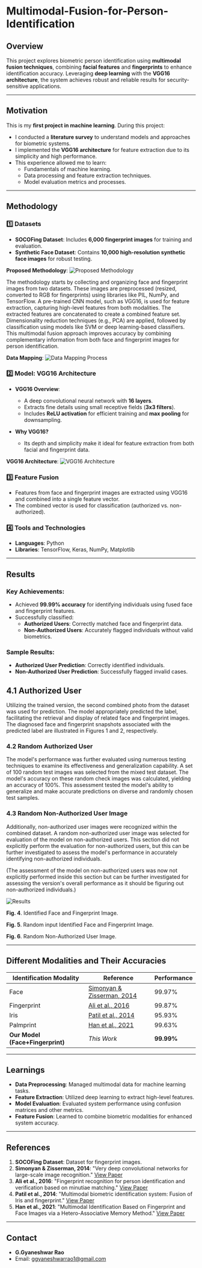 # **Multimodal-Fusion-for-Person-Identification**
## **Overview**
This project explores biometric person identification using **multimodal fusion techniques**, combining **facial features** and **fingerprints** to enhance identification accuracy. Leveraging **deep learning** with the **VGG16 architecture**, the system achieves robust and reliable results for security-sensitive applications.

---

## **Motivation**
This is my **first project in machine learning**. During this project:
- I conducted a **literature survey** to understand models and approaches for biometric systems.
- I implemented the **VGG16 architecture** for feature extraction due to its simplicity and high performance.
- This experience allowed me to learn:
  - Fundamentals of machine learning.
  - Data processing and feature extraction techniques.
  - Model evaluation metrics and processes.

---

## **Methodology**

### 1️⃣ **Datasets**
- **SOCOFing Dataset**: Includes **6,000 fingerprint images** for training and evaluation.
- **Synthetic Face Dataset**: Contains **10,000 high-resolution synthetic face images** for robust testing.

**Proposed Methodology**:
![Proposed Methodology](model.png "MODEL Diagram")

The methodology starts by collecting and organizing face and fingerprint images from two datasets. These images are preprocessed (resized, converted to RGB for fingerprints) using libraries like PIL, NumPy, and TensorFlow. A pre-trained CNN model, such as VGG16, is used for feature extraction, capturing high-level features from both modalities. The extracted features are concatenated to create a combined feature set. Dimensionality reduction techniques (e.g., PCA) are applied, followed by classification using models like SVM or deep learning-based classifiers. This multimodal fusion approach improves accuracy by combining complementary information from both face and fingerprint images for person identification.

**Data Mapping**:
![Data Mapping Process](sys.jpg "DATA Diagram")

### 2️⃣ **Model: VGG16 Architecture**

- **VGG16 Overview**:
  - A deep convolutional neural network with **16 layers**.
  - Extracts fine details using small receptive fields (**3x3 filters**).
  - Includes **ReLU activation** for efficient training and **max pooling** for downsampling.

- **Why VGG16?**
  - Its depth and simplicity make it ideal for feature extraction from both facial and fingerprint data.

**VGG16 Architecture**:
![VGG16 Architecture](vgg.jpg "VGG16 Diagram")

### 3️⃣ **Feature Fusion**
- Features from face and fingerprint images are extracted using VGG16 and combined into a single feature vector.
- The combined vector is used for classification (authorized vs. non-authorized).

### 4️⃣ **Tools and Technologies**
- **Languages**: Python
- **Libraries**: TensorFlow, Keras, NumPy, Matplotlib

---

## **Results**

### Key Achievements:
- Achieved **99.99% accuracy** for identifying individuals using fused face and fingerprint features.
- Successfully classified:
  - **Authorized Users**: Correctly matched face and fingerprint data.
  - **Non-Authorized Users**: Accurately flagged individuals without valid biometrics.

### Sample Results:
- **Authorized User Prediction**: Correctly identified individuals.
- **Non-Authorized User Prediction**: Successfully flagged invalid cases.
## **4.1 Authorized User**
Utilizing the trained version, the second combined photo from the dataset was used for prediction. The model appropriately predicted the label, facilitating the retrieval and display of related face and fingerprint images. The diagnosed face and fingerprint snapshots associated with the predicted label are illustrated in Figures 1 and 2, respectively.



### **4.2 Random Authorized User**
The model's performance was further evaluated using numerous testing techniques to examine its effectiveness and generalization capability. A set of 100 random test images was selected from the mixed test dataset. The model's accuracy on these random check images was calculated, yielding an accuracy of 100%. This assessment tested the model's ability to generalize and make accurate predictions on diverse and randomly chosen test samples.



### **4.3 Random Non-Authorized User Image**
Additionally, non-authorized user images were recognized within the combined dataset. A random non-authorized user image was selected for evaluation of the model on non-authorized users. This section did not explicitly perform the evaluation for non-authorized users, but this can be further investigated to assess the model's performance in accurately identifying non-authorized individuals.

(The assessment of the model on non-authorized users was now not explicitly performed inside
this section but can be further investigated for assessing the version's overall performance as it
should be figuring out non-authorized individuals.)



![Results](result.png "VGG16 Diagram")


**Fig. 4**. Identified Face and Fingerprint Image.

**Fig. 5**. Random input Identified Face and Fingerprint Image.

**Fig. 6**. Random Non-Authorized User Image.

---


## **Different Modalities and Their Accuracies**

| Identification Modality       | Reference                                                                  | Performance      |
|-------------------------------|----------------------------------------------------------------------------|------------------|
| Face                          | [Simonyan & Zisserman, 2014](https://arxiv.org/abs/1409.1556)              | 99.97%           | 
| Fingerprint                   | [Ali et al., 2016](https://doi.org/10.1109/IACC.2016.332)                  | 99.87%           | 
| Iris                          | [Patil et al., 2014](https://www.ijcaonline.org/)                          | 95.93%           | 
| Palmprint                     | [Han et al., 2021](https://www.mdpi.com/2227-7390/9/22/2976)               | 99.63%           | 
| **Our Model (Face+Fingerprint)** | *This Work*                                                                | **99.99%**       |


---

## **Learnings**
- **Data Preprocessing**: Managed multimodal data for machine learning tasks.
- **Feature Extraction**: Utilized deep learning to extract high-level features.
- **Model Evaluation**: Evaluated system performance using confusion matrices and other metrics.
- **Feature Fusion**: Learned to combine biometric modalities for enhanced system accuracy.

---





## **References**
1. **SOCOFing Dataset**: Dataset for fingerprint images.
2. **Simonyan & Zisserman, 2014**: "Very deep convolutional networks for large-scale image recognition." [View Paper](https://arxiv.org/abs/1409.1556)
3. **Ali et al., 2016**: "Fingerprint recognition for person identification and verification based on minutiae matching." [View Paper](https://doi.org/10.1109/IACC.2016.332)
4. **Patil et al., 2014**: "Multimodal biometric identification system: Fusion of Iris and fingerprint." [View Paper](https://www.ijcaonline.org/)
5. **Han et al., 2021**: "Multimodal Identification Based on Fingerprint and Face Images via a Hetero-Associative Memory Method." [View Paper](https://www.mdpi.com/2227-7390/9/22/2976)

---

## **Contact**
- **G.Gyaneshwar Rao**
- Email: [ggyaneshwarrao1@gmail.com](mailto:ggyaneshwarrao1@gmail.com)
